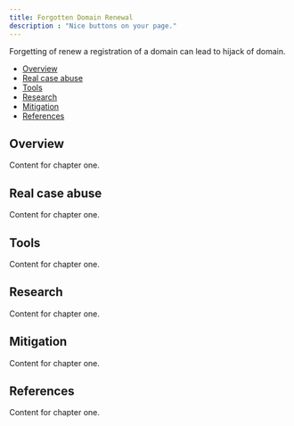 ```yaml
---
title: Forgotten Domain Renewal
description : "Nice buttons on your page."
---
```


Forgetting of renew a registration of a domain can lead to hijack of domain.

  * [Overview](#chapter-1)
  * [Real case abuse](#chapter-2)
  * [Tools](#chapter-3)
  * [Research](#chapter-4)
  * [Mitigation](#chapter-5)
  * [References](#chapter-6)

## Overview <a id="chapter-1"></a>
Content for chapter one.

## Real case abuse<a id="chapter-2"></a>
Content for chapter one.

## Tools <a id="chapter-3"></a>
Content for chapter one.

## Research <a id="chapter-4"></a>
Content for chapter one.

## Mitigation <a id="chapter-5"></a>
Content for chapter one.

## References <a id="chapter-6"></a>
Content for chapter one.